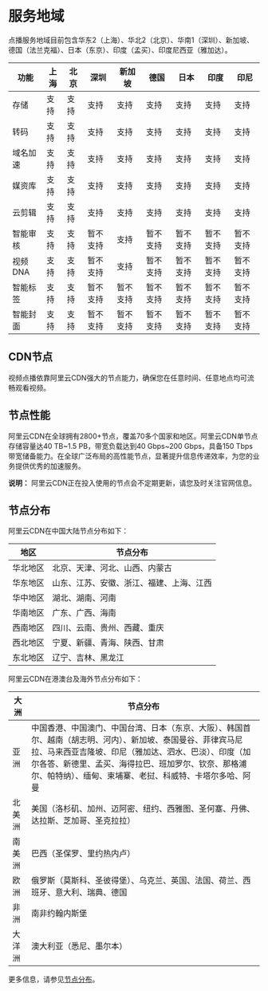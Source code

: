 # 服务地域

点播服务地域目前包含华东2（上海）、华北2（北京）、华南1（深圳）、新加坡、德国（法兰克福）、日本（东京）、印度（孟买）、印度尼西亚（雅加达）。

|功能|上海|北京|深圳|新加坡|德国|日本|印度|印尼|
|--|--|--|--|---|--|--|--|--|
|存储|支持|支持|支持|支持|支持|支持|支持|支持|
|转码|支持|支持|支持|支持|支持|支持|支持|支持|
|域名加速|支持|支持|支持|支持|支持|支持|支持|支持|
|媒资库|支持|支持|支持|支持|支持|支持|支持|支持|
|云剪辑|支持|支持|支持|支持|支持|支持|支持|支持|
|智能审核|支持|支持|暂不支持|支持|暂不支持|暂不支持|暂不支持|暂不支持|
|视频DNA|支持|支持|暂不支持|支持|暂不支持|暂不支持|暂不支持|暂不支持|
|智能标签|支持|支持|暂不支持|暂不支持|暂不支持|暂不支持|暂不支持|暂不支持|
|智能封面|支持|支持|暂不支持|暂不支持|暂不支持|暂不支持|暂不支持|暂不支持|

## CDN节点

视频点播依靠阿里云CDN强大的节点能力，确保您在任意时间、任意地点均可流畅观看视频。

## 节点性能

阿里云CDN在全球拥有2800+节点，覆盖70多个国家和地区。阿里云CDN单节点存储容量达40 TB~1.5 PB，带宽负载达到40 Gbps~200 Gbps，具备150 Tbps带宽储备能力。在全球广泛布局的高性能节点，显著提升信息传递效率，为您的业务提供优秀的加速服务。

**说明：** 阿里云CDN正在投入使用的节点会不定期更新，请您及时关注官网信息。

## 节点分布

阿里云CDN在中国大陆节点分布如下：

|地区|节点分布|
|--|----|
|华北地区|北京、天津、河北、山西、内蒙古|
|华东地区|山东、江苏、安徽、浙江、福建、上海、江西|
|华中地区|湖北、湖南、河南|
|华南地区|广东、广西、海南|
|西南地区|四川、云南、贵州、西藏、重庆|
|西北地区|宁夏、新疆、青海、陕西、甘肃|
|东北地区|辽宁、吉林、黑龙江|

阿里云CDN在港澳台及海外节点分布如下：

|大洲|节点分布|
|--|----|
|亚洲|中国香港、中国澳门、中国台湾、日本（东京、大阪）、韩国首尔、越南（胡志明、河内）、新加坡、泰国曼谷、菲律宾马尼拉、马来西亚吉隆坡、印尼（雅加达、泗水、巴淡）、印度（加尔各答、新德里、孟买、海得拉巴、班加罗尔、钦奈、那格浦尔、帕特纳）、缅甸、柬埔寨、老挝、科威特、卡塔尔多哈、阿曼|
|北美洲|美国（洛杉矶、加州、迈阿密、纽约、西雅图、圣何塞、丹佛、达拉斯、芝加哥、圣克拉拉）|
|南美洲|巴西（圣保罗、里约热内卢）|
|欧洲|俄罗斯（莫斯科、圣彼得堡）、乌克兰、英国、法国、荷兰、西班牙、意大利、瑞典、德国|
|非洲|南非约翰内斯堡|
|大洋洲|澳大利亚（悉尼、墨尔本）|

更多信息，请参见[节点分布](/cn.zh-CN/产品简介/节点分布.md)。

